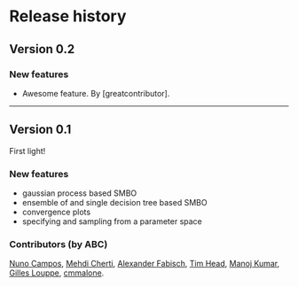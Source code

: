 # Release history

## Version 0.2

### New features

* Awesome feature. By [greatcontributor].

---

## Version 0.1

First light!

### New features

* gaussian process based SMBO
* ensemble of and single decision tree based SMBO
* convergence plots
* specifying and sampling from a parameter space

### Contributors (by ABC)

[Nuno Campos][nfcampos], [Mehdi Cherti][mehdidc],
[Alexander Fabisch][AlexanderFabisch], [Tim Head][betatim], [Manoj Kumar][mechcoder],
[Gilles Louppe][glouppe], [cmmalone][cmmalone].

[AlexanderFabisch]: https://github.com/AlexanderFabisch
[mehdidc]: https://github.com/mehdidc
[nfcampos]: https://github.com/nfcampos
[betatim]: https://github.com/betatim
[mechcoder]: https://github.com/MechCoder
[glouppe]: https://github.com/glouppe
[cmmalone]: https://github.com/cmmalone
